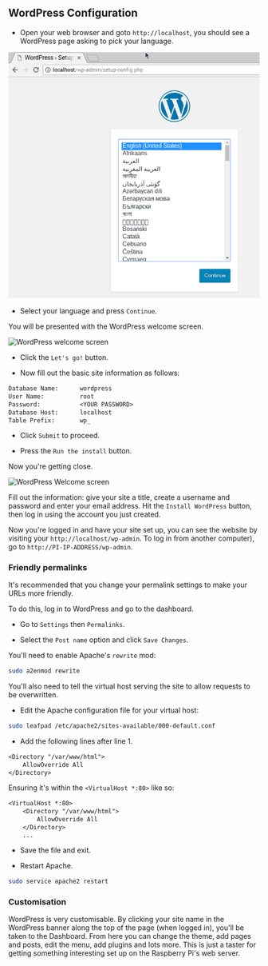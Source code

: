 ## WordPress Configuration

+ Open your web browser and goto `http://localhost`, you should see a WordPress page asking to pick your language.

![WordPress select language](images/wordpress_language.png)

+ Select your language and press `Continue`.

You will be presented with the WordPress welcome screen.

![WordPress welcome screen](images/wordpress-welcome.png)

+ Click the `Let's go!` button.

+ Now fill out the basic site information as follows:

```
Database Name:      wordpress
User Name:          root
Password:           <YOUR PASSWORD>
Database Host:      localhost
Table Prefix:       wp_
```

+ Click `Submit` to proceed.

+ Press the `Run the install` button.

Now you're getting close.

![WordPress Welcome screen](images/wp-info.png)

Fill out the information: give your site a title, create a username and password and enter your email address. Hit the `Install WordPress` button, then log in using the account you just created.

Now you're logged in and have your site set up, you can see the website by visiting your `http://localhost/wp-admin`. To log in from another computer), go to `http://PI-IP-ADDRESS/wp-admin`.

### Friendly permalinks

It's recommended that you change your permalink settings to make your URLs more friendly.

To do this, log in to WordPress and go to the dashboard.

+ Go to `Settings` then `Permalinks`.

+ Select the `Post name` option and click `Save Changes`.

You'll need to enable Apache's `rewrite` mod:

```bash
sudo a2enmod rewrite
```

You'll also need to tell the virtual host serving the site to allow requests to be overwritten.

+ Edit the Apache configuration file for your virtual host:

```bash
sudo leafpad /etc/apache2/sites-available/000-default.conf
```

+ Add the following lines after line 1.

```
<Directory "/var/www/html">
    AllowOverride All
</Directory>
```

Ensuring it's within the `<VirtualHost *:80>` like so:

```
<VirtualHost *:80>
    <Directory "/var/www/html">
        AllowOverride All
    </Directory>
    ...
```

+ Save the file and exit.

+ Restart Apache.

```bash
sudo service apache2 restart
```

### Customisation

WordPress is very customisable. By clicking your site name in the WordPress banner along the top of the page (when logged in), you'll be taken to the Dashboard. From here you can change the theme, add pages and posts, edit the menu, add plugins and lots more. This is just a taster for getting something interesting set up on the Raspberry Pi's web server.

